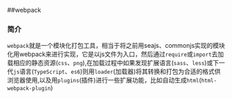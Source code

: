 ##webpack
### 简介
`webpack`就是一个模块化打包工具，相当于将之前用seajs、commonjs实现的模块化用webpack来进行实现，它是以js文件为入口，然后通过`require`或`import`去加载相应的静态资源(`css`、`png`),在加载过程中如果发现扩展语言(`sass`、`less`)或下一代`js`语言(`TypeScript`、`es6`)则用`loader`(加载器)将其转换和打包为合适的格式供浏览器使用,以及用`plugins`(插件)进行一些扩展功能，比如自动生成`html`(`html-webpack-plugin`)

